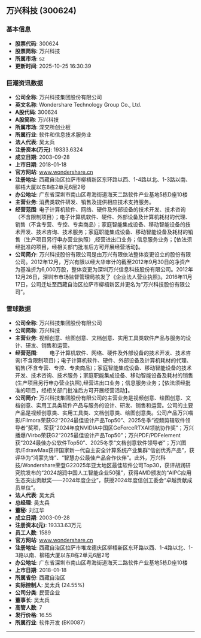 ## 万兴科技 (300624)

### 基本信息

- **股票代码**: 300624
- **股票简称**: 万兴科技
- **所属市场**: sz
- **更新时间**: 2025-10-25 16:30:39

### 巨潮资讯数据

- **公司全称**: 万兴科技集团股份有限公司
- **英文名称**: Wondershare Technology Group Co., Ltd.
- **A股代码**: 300624
- **A股简称**: 万兴科技
- **所属市场**: 深交所创业板
- **所属行业**: 软件和信息技术服务业
- **法人代表**: 吴太兵
- **注册资本(万元)**: 19333.6324
- **成立日期**: 2003-09-28
- **上市日期**: 2018-01-18
- **官方网站**: www.wondershare.cn
- **注册地址**: 西藏自治区拉萨市柳梧新区东环路以西、1-4路以北、1-3路以南、柳梧大厦以东8栋2单元6层2号
- **办公地址**: 广东省深圳市南山区粤海街道海天二路软件产业基地5栋D座10楼
- **主营业务**: 消费类软件研发、销售及提供相应技术支持服务。
- **经营范围**: 电子计算机软件、网络、硬件及外部设备的技术开发、技术咨询（不含限制项目）；电子计算机软件、硬件、外部设备及计算机耗材的代理、销售（不含专营、专控、专卖商品）；家庭智能集成设备、移动智能设备的技术开发、技术咨询、技术服务；家庭职能集成设备、移动智能设备及耗材的销售（生产项目另行申办营业执照）,经营进出口业务；信息服务业务；【依法须经批准的项目，经相关部门批准后方可开展经营活动】。
- **公司简介**: 万兴科技股份有限公司是由万兴有限依法整体变更设立的股份有限公司。2012年12月，万兴有限以经大华审计的截至2012年9月30日的净资产为基准折为6,000万股，整体变更为深圳万兴信息科技股份有限公司。2012年12月26日，深圳市市场监督管理局核发了《企业法人营业执照》。2016年11月17日，公司迁址至西藏自治区拉萨市柳梧新区并更名为“万兴科技股份有限公司”。

### 雪球数据

- **公司全称**: 万兴科技集团股份有限公司
- **公司简称**: 万兴科技
- **主营业务**: 视频创意、绘图创意、文档创意、实用工具类软件产品与服务的设计、研发、销售和运营。
- **经营范围**: 　　电子计算机软件、网络、硬件及外部设备的技术开发、技术咨询(不含限制项目)；电子计算机软件、硬件、外部设备及计算机耗材的代理、销售(不含专营、专控、专卖商品)；家庭智能集成设备、移动智能设备的技术开发、技术咨询、技术服务；家庭职能集成设备、移动智能设备及耗材的销售(生产项目另行申办营业执照),经营进出口业务；信息服务业务；【依法须经批准的项目，经相关部门批准后方可开展经营活动】。
- **公司简介**: 万兴科技集团股份有限公司的主营业务是视频创意、绘图创意、文档创意、实用工具类软件产品与服务的设计、研发、销售和运营。公司的主要产品是视频创意类、实用工具类、文档创意类、绘图创意类。公司产品万兴喵影/Filmora荣获G2“2024最佳设计产品Top50”、2025冬季“视频剪辑软件领导者”奖项，荣获“2024年度NVIDIA中国区GeForceRTXAI领航协作奖”；万兴播爆/Virbo荣获G2“2025最佳设计产品Top50”；万兴PDF/PDFelement获“2024最佳办公软件Top50”、2025冬季“文档创意软件领导者”；万兴图示/EdrawMax获评国家新一代自主安全计算系统产业集群“信创优秀产品”，获评华为“鸿蒙先锋”、“智慧办公最佳产品合作伙伴”。此外，万兴科技/Wondershare荣登G22025年亚太地区最佳软件公司Top30，获评胡润研究院发布的“2024胡润中国人工智能企业50强”，获得AMD颁发的“AIPC应用生态突出贡献奖——2024年度企业”，获授2024年度信创工委会“卓越贡献成员单位”。
- **法人代表**: 吴太兵
- **总经理**: 吴太兵
- **董秘**: 刘江华
- **成立日期**: 2003-09-28
- **注册资本(元)**: 19333.63万元
- **员工人数**: 1589
- **官方网站**: www.wondershare.cn
- **注册地址**: 西藏自治区拉萨市堆龙德庆区柳梧新区东环路以西、1-4路以北、1-3路以南、柳梧大厦以东8栋2单元6层2号
- **办公地址**: 广东省深圳市南山区粤海街道海天二路软件产业基地5栋D座10楼
- **上市日期**: 2018-01-18
- **所属省份**: 西藏自治区
- **实际控制人**: 吴太兵 (24.55%)
- **公司分类**: 民营企业
- **董事长**: 吴太兵
- **高管人数**: 7
- **发行价格**: 16.55
- **所属行业**: 软件开发 (BK0087)

---